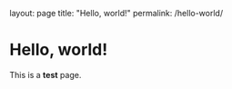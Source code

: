 layout: page
title: "Hello, world!"
permalink: /hello-world/


# Hello, world!

This is a **test** page.